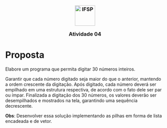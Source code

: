 <h3 align="center">

<img width="64" alt="IFSP" src="https://avatars0.githubusercontent.com/u/62160025?s=200&v=4" />

Atividade 04

</h3>

# Proposta

Elabore um programa que permita digitar 30 números inteiros.

Garantir que cada número digitado seja maior do que o anterior,
mantendo a ordem crescente da digitação.
Após digitado, cada número deverá ser empilhado em uma estrutura respectiva,
de acordo com o fato dele ser par ou ímpar.
Finalizada a digitação dos 30 números, os valores deverão ser desempilhados e mostrados na tela,
garantindo uma sequência decrescente.

**Obs**: Desenvolver essa solução implementando as pilhas em forma de lista encadeada e de vetor.
